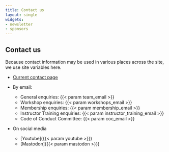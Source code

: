 ```yaml
---
title: Contact us
layout: single
widgets:
- newsletter
- sponsors
---
```



## Contact us

Because contact information may be used in various places across the site, we use site variables here.

* [Current contact page](https://carpentries.org/contact/)
* By email:
   * General enquiries: {{< param team_email >}}
   * Workshop enquiries: {{< param workshops_email >}}
   * Membership enquiries: {{< param membership_email >}}
   * Instructor Training enquiries: {{< param instructor_training_email >}}
   * Code of Conduct Committee: {{< param coc_email >}}

* On social media
    * [Youtube]({{< param youtube >}})
    * [Mastodon]({{< param mastodon >}})
